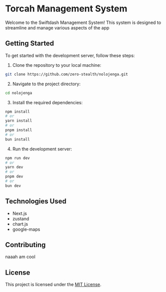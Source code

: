 # Torcah Management System

Welcome to the Swiftdash Management System! This system is designed to streamline and manage various aspects of the app

## Getting Started

To get started with the development server, follow these steps:

1. Clone the repository to your local machine:

```bash
git clone https://github.com/zero-stealth/nolojenga.git
```

2. Navigate to the project directory:

```bash
cd nolojenga
```

3. Install the required dependencies:

```bash
npm install
# or
yarn install
# or
pnpm install
# or
bun install
```

4. Run the development server:

```bash
npm run dev
# or
yarn dev
# or
pnpm dev
# or
bun dev
```


## Technologies Used

- Next.js
- zustand
- chart.js
- google-maps

## Contributing

naaah am cool

## License

This project is licensed under the [MIT License](LICENSE.md).
